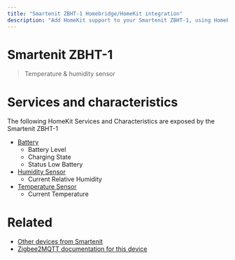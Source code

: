 ```yaml
---
title: "Smartenit ZBHT-1 Homebridge/HomeKit integration"
description: "Add HomeKit support to your Smartenit ZBHT-1, using Homebridge, Zigbee2MQTT and homebridge-z2m."
---
```

<!---
This file has been GENERATED using src/docgen/docgen.ts
DO NOT EDIT THIS FILE MANUALLY!
-->
# Smartenit ZBHT-1
> Temperature & humidity sensor 


# Services and characteristics
The following HomeKit Services and Characteristics are exposed by
the Smartenit ZBHT-1

* [Battery](../../battery.md)
  * Battery Level
  * Charging State
  * Status Low Battery
* [Humidity Sensor](../../sensors.md)
  * Current Relative Humidity
* [Temperature Sensor](../../sensors.md)
  * Current Temperature


# Related
* [Other devices from Smartenit](../index.md#smartenit)
* [Zigbee2MQTT documentation for this device](https://www.zigbee2mqtt.io/devices/ZBHT-1.html)